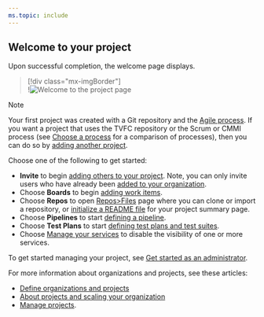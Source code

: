 ```yaml
---
ms.topic: include
---
```

 
## Welcome to your project

Upon successful completion, the welcome page displays. 

> [!div class="mx-imgBorder"]  
> !![Welcome to the project page](/azure/devops/_shared/_img/welcome-to-the-project.png)

> [!NOTE]   
> Your first project was created with a Git repository and the [Agile process](/azure/devops/boards/work-items/guidance/agile-process). If you want a project that uses the TVFC repository or the Scrum or CMMI process (see [Choose a process](/azure/devops/boards/work-items/guidance/choose-process) for a comparison of processes), then you can do so by [adding another project](/azure/devops/organizations/projects/create-project). 

Choose one of the following to get started:  
- **Invite** to begin [adding others to your project](/azure/devops/organizations/security/add-users-team-project). Note, you can only invite users who have already been [added to your organization](/azure/devops/organizations/accounts/add-team-members-vs). 
- Choose **Boards** to begin [adding work items](/azure/devops/boards/work-items/view-add-work-items).
- Choose **Repos** to open [Repos>Files](/azure/devops/repos/git/clone) page where you can clone or import a repository, or [initialize a README file](/azure/devops/project/wiki/project-vision-status) for your project summary page.
- Choose **Pipelines** to start [defining a pipeline](/azure/devops/pipelines/index).
- Choose **Test Plans** to start [defining test plans and test suites](/azure/devops/test/create-a-test-plan).
- Choose [Manage your services](/azure/devops/settings/set-services) to disable the visibility of one or more services.

To get started managing your project, see [Get started as an administrator](/azure/devops/user-guide/project-admin-tutorial). 

For more information about organizations and projects, see these articles: 
- [Define organizations and projects](/azure/devops/user-guide/define-organizations-and-projects)
- [About projects and scaling your organization](/azure/devops//organizations/about-projects)
- [Manage projects](/azure/devops/organizations/projects/index).

